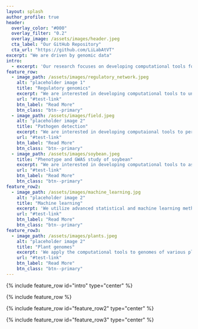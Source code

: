 ```yaml
---
layout: splash
author_profile: true
header:
  overlay_color: "#000"
  overlay_filter: "0.2"
  overlay_image: /assets/images/header.jpeg
  cta_label: "Our GitHub Repository"
  cta_url: "https://github.com/LiLabAtVT"
excerpt: "We are driven by genomic data"
intro:
  - excerpt: 'Our research focuses on developing computational tools for genome scale data analysis. The goal is to understand the connections between genotypes and phenotypes by developing computational algorithms that integrate large-scale data from genomics, transcriptomics, proteomics and metabolomics.'
feature_row:
  - image_path: /assets/images/regulatory_network.jpeg
    alt: "placeholder image 1"
    title: "Regulatory genomics"
    excerpt: "We are interested in developing computational tools to understand gene regulations in plant species."
    url: "#test-link"
    btn_label: "Read More"
    btn_class: "btn--primary"
  - image_path: /assets/images/field.jpeg
    alt: "placeholder image 2"
    title: "Pathogen detection"
    excerpt: "We are interested in developing computaional tools to perform early detection of pathogen infection for plants."
    url: "#test-link"
    btn_label: "Read More"
    btn_class: "btn--primary"
  - image_path: /assets/images/soybean.jpeg
    title: "Phenotype and GWAS study of soybean"
    excerpt: "We are interested in developing computational tools to associate the phenotype and genetic variation of soybean genome"
    url: "#test-link"
    btn_label: "Read More"
    btn_class: "btn--primary"
feature_row2:
  - image_path: /assets/images/machine_learning.jpg
    alt: "placeholder image 2"
    title: "Machine learning"
    excerpt: 'We utilize advanced statistical and machine learning methods to build novel computational tools'
    url: "#test-link"
    btn_label: "Read More"
    btn_class: "btn--primary"
feature_row3:
  - image_path: /assets/images/plants.jpeg
    alt: "placeholder image 2"
    title: "Plant genomes"
    excerpt: 'We apply the computational tools to genomes of various plant species'
    url: "#test-link"
    btn_label: "Read More"
    btn_class: "btn--primary"
---
```

{% include feature_row id="intro" type="center" %}

{% include feature_row %}

{% include feature_row id="feature_row2" type="center" %}

{% include feature_row id="feature_row3" type="center" %}

